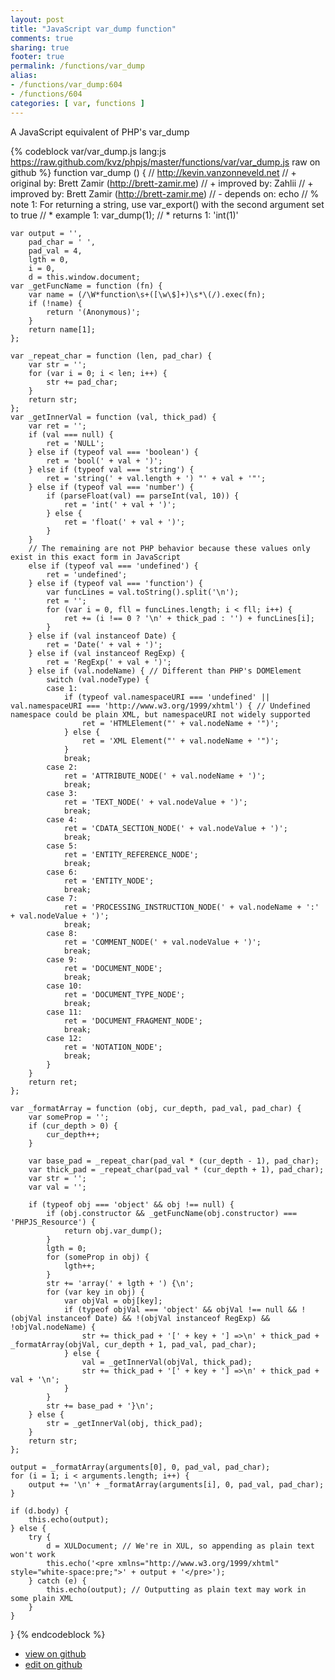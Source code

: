 ```yaml
---
layout: post
title: "JavaScript var_dump function"
comments: true
sharing: true
footer: true
permalink: /functions/var_dump
alias:
- /functions/var_dump:604
- /functions/604
categories: [ var, functions ]
---
```

A JavaScript equivalent of PHP's var_dump
<!-- more -->
{% codeblock var/var_dump.js lang:js https://raw.github.com/kvz/phpjs/master/functions/var/var_dump.js raw on github %}
function var_dump () {
    // http://kevin.vanzonneveld.net
    // +   original by: Brett Zamir (http://brett-zamir.me)
    // +   improved by: Zahlii
    // +   improved by: Brett Zamir (http://brett-zamir.me)
    // -    depends on: echo
    // %        note 1: For returning a string, use var_export() with the second argument set to true
    // *     example 1: var_dump(1);
    // *     returns 1: 'int(1)'

    var output = '',
        pad_char = ' ',
        pad_val = 4,
        lgth = 0,
        i = 0,
        d = this.window.document;
    var _getFuncName = function (fn) {
        var name = (/\W*function\s+([\w\$]+)\s*\(/).exec(fn);
        if (!name) {
            return '(Anonymous)';
        }
        return name[1];
    };

    var _repeat_char = function (len, pad_char) {
        var str = '';
        for (var i = 0; i < len; i++) {
            str += pad_char;
        }
        return str;
    };
    var _getInnerVal = function (val, thick_pad) {
        var ret = '';
        if (val === null) {
            ret = 'NULL';
        } else if (typeof val === 'boolean') {
            ret = 'bool(' + val + ')';
        } else if (typeof val === 'string') {
            ret = 'string(' + val.length + ') "' + val + '"';
        } else if (typeof val === 'number') {
            if (parseFloat(val) == parseInt(val, 10)) {
                ret = 'int(' + val + ')';
            } else {
                ret = 'float(' + val + ')';
            }
        }
        // The remaining are not PHP behavior because these values only exist in this exact form in JavaScript
        else if (typeof val === 'undefined') {
            ret = 'undefined';
        } else if (typeof val === 'function') {
            var funcLines = val.toString().split('\n');
            ret = '';
            for (var i = 0, fll = funcLines.length; i < fll; i++) {
                ret += (i !== 0 ? '\n' + thick_pad : '') + funcLines[i];
            }
        } else if (val instanceof Date) {
            ret = 'Date(' + val + ')';
        } else if (val instanceof RegExp) {
            ret = 'RegExp(' + val + ')';
        } else if (val.nodeName) { // Different than PHP's DOMElement
            switch (val.nodeType) {
            case 1:
                if (typeof val.namespaceURI === 'undefined' || val.namespaceURI === 'http://www.w3.org/1999/xhtml') { // Undefined namespace could be plain XML, but namespaceURI not widely supported
                    ret = 'HTMLElement("' + val.nodeName + '")';
                } else {
                    ret = 'XML Element("' + val.nodeName + '")';
                }
                break;
            case 2:
                ret = 'ATTRIBUTE_NODE(' + val.nodeName + ')';
                break;
            case 3:
                ret = 'TEXT_NODE(' + val.nodeValue + ')';
                break;
            case 4:
                ret = 'CDATA_SECTION_NODE(' + val.nodeValue + ')';
                break;
            case 5:
                ret = 'ENTITY_REFERENCE_NODE';
                break;
            case 6:
                ret = 'ENTITY_NODE';
                break;
            case 7:
                ret = 'PROCESSING_INSTRUCTION_NODE(' + val.nodeName + ':' + val.nodeValue + ')';
                break;
            case 8:
                ret = 'COMMENT_NODE(' + val.nodeValue + ')';
                break;
            case 9:
                ret = 'DOCUMENT_NODE';
                break;
            case 10:
                ret = 'DOCUMENT_TYPE_NODE';
                break;
            case 11:
                ret = 'DOCUMENT_FRAGMENT_NODE';
                break;
            case 12:
                ret = 'NOTATION_NODE';
                break;
            }
        }
        return ret;
    };

    var _formatArray = function (obj, cur_depth, pad_val, pad_char) {
        var someProp = '';
        if (cur_depth > 0) {
            cur_depth++;
        }

        var base_pad = _repeat_char(pad_val * (cur_depth - 1), pad_char);
        var thick_pad = _repeat_char(pad_val * (cur_depth + 1), pad_char);
        var str = '';
        var val = '';

        if (typeof obj === 'object' && obj !== null) {
            if (obj.constructor && _getFuncName(obj.constructor) === 'PHPJS_Resource') {
                return obj.var_dump();
            }
            lgth = 0;
            for (someProp in obj) {
                lgth++;
            }
            str += 'array(' + lgth + ') {\n';
            for (var key in obj) {
                var objVal = obj[key];
                if (typeof objVal === 'object' && objVal !== null && !(objVal instanceof Date) && !(objVal instanceof RegExp) && !objVal.nodeName) {
                    str += thick_pad + '[' + key + '] =>\n' + thick_pad + _formatArray(objVal, cur_depth + 1, pad_val, pad_char);
                } else {
                    val = _getInnerVal(objVal, thick_pad);
                    str += thick_pad + '[' + key + '] =>\n' + thick_pad + val + '\n';
                }
            }
            str += base_pad + '}\n';
        } else {
            str = _getInnerVal(obj, thick_pad);
        }
        return str;
    };

    output = _formatArray(arguments[0], 0, pad_val, pad_char);
    for (i = 1; i < arguments.length; i++) {
        output += '\n' + _formatArray(arguments[i], 0, pad_val, pad_char);
    }

    if (d.body) {
        this.echo(output);
    } else {
        try {
            d = XULDocument; // We're in XUL, so appending as plain text won't work
            this.echo('<pre xmlns="http://www.w3.org/1999/xhtml" style="white-space:pre;">' + output + '</pre>');
        } catch (e) {
            this.echo(output); // Outputting as plain text may work in some plain XML
        }
    }
}
{% endcodeblock %}
<ul>
 <li><a href="https://github.com/kvz/phpjs/blob/master/functions/var/var_dump.js">view on github</a></li>
 <li><a href="https://github.com/kvz/phpjs/edit/master/functions/var/var_dump.js">edit on github</a></li>
</ul>
